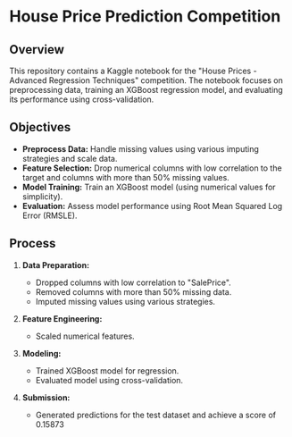 # House Price Prediction Competition

## Overview

This repository contains a Kaggle notebook for the "House Prices - Advanced Regression Techniques" competition. The notebook focuses on preprocessing data, training an XGBoost regression model, and evaluating its performance using cross-validation.

## Objectives

- **Preprocess Data:** Handle missing values using various imputing strategies and scale data.
- **Feature Selection:** Drop numerical columns with low correlation to the target and columns with more than 50% missing values.
- **Model Training:** Train an XGBoost model (using numerical values for simplicity).
- **Evaluation:** Assess model performance using Root Mean Squared Log Error (RMSLE).

## Process

1. **Data Preparation:** 
   - Dropped columns with low correlation to "SalePrice".
   - Removed columns with more than 50% missing data.
   - Imputed missing values using various strategies.

2. **Feature Engineering:**
   - Scaled numerical features.

3. **Modeling:**
   - Trained XGBoost model for regression.
   - Evaluated model using cross-validation.

4. **Submission:**
   - Generated predictions for the test dataset and achieve a score of 0.15873
